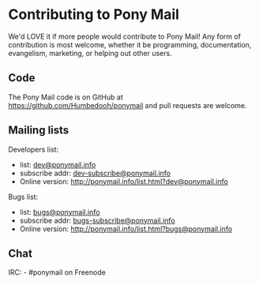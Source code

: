
# Contributing to Pony Mail #
We'd LOVE it if more people would contribute to Pony Mail!
Any form of contribution is most welcome, whether it be programming,
documentation, evangelism, marketing, or helping out other users.

## Code ##

The Pony Mail code is on GitHub at https://github.com/Humbedooh/ponymail
and pull requests are welcome.

## Mailing lists ##

Developers list:
 - list: dev@ponymail.info
 - subscribe addr: dev-subscribe@ponymail.info
 - Online version: http://ponymail.info/list.html?dev@ponymail.info
    
Bugs list:
 - list: bugs@ponymail.info
 - subscribe addr: bugs-subscribe@ponymail.info
 - Online version: http://ponymail.info/list.html?bugs@ponymail.info

## Chat ##
    
IRC:
    - #ponymail on Freenode
    
